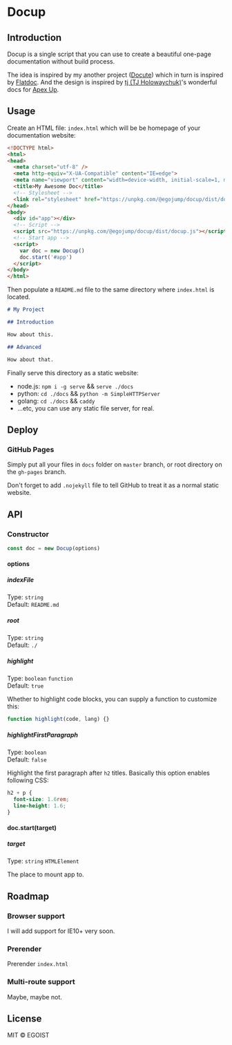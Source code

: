 # Docup

## Introduction

Docup is a single script that you can use to create a beautiful one-page documentation without build process.

The idea is inspired by my another project ([Docute](https://docute.js.org)) which in turn is inspired by [Flatdoc](http://ricostacruz.com/flatdoc/). And the design is inspired by [tj (TJ Holowaychuk)](https://github.com/tj)'s wonderful docs for [Apex Up](https://up.docs.apex.sh).

## Usage

Create an HTML file: `index.html` which will be be homepage of your documentation website:

```html
<!DOCTYPE html>
<html>
<head>
  <meta charset="utf-8" />
  <meta http-equiv="X-UA-Compatible" content="IE=edge">
  <meta name="viewport" content="width=device-width, initial-scale=1, maximum-scale=1, user-scalable=0" />
  <title>My Awesome Doc</title>
  <!-- Stylesheet -->
  <link rel="stylesheet" href="https://unpkg.com/@egojump/docup/dist/docup.css">
</head>
<body>
  <div id="app"></div>
  <!-- Script -->
  <script src="https://unpkg.com/@egojump/docup/dist/docup.js"></script>
  <!-- Start app -->
  <script>
    var doc = new Docup()
    doc.start('#app')
  </script>
</body>
</html>
```

Then populate a `README.md` file to the same directory where `index.html` is located.

```md
# My Project

## Introduction

How about this.

## Advanced

How about that.
```

Finally serve this directory as a static website:

- node.js: `npm i -g serve` && `serve ./docs`
- python: `cd ./docs` && `python -m SimpleHTTPServer`
- golang: `cd ./docs` && `caddy`
- ...etc, you can use any static file server, for real.

## Deploy

### GitHub Pages

Simply put all your files in `docs` folder on `master` branch, or root directory on the `gh-pages` branch.

Don't forget to add `.nojekyll` file to tell GitHub to treat it as a normal static website.

## API

### Constructor

```js
const doc = new Docup(options)
```

#### options

##### indexFile

Type: `string`<br>
Default: `README.md`

##### root

Type: `string`<br>
Default: `./`

##### highlight

Type: `boolean` `function`<br>
Default: `true`

Whether to highlight code blocks, you can supply a function to customize this:

```js
function highlight(code, lang) {}
```

##### highlightFirstParagraph

Type: `boolean`<br>
Default: `false`

Highlight the first paragraph after `h2` titles. Basically this option enables following CSS:

```css
h2 + p {
  font-size: 1.6rem;
  line-height: 1.6;
}
```

#### doc.start(target)

##### target

Type: `string` `HTMLElement`

The place to mount app to.

## Roadmap

### Browser support

I will add support for IE10+ very soon.

### Prerender

Prerender `index.html`

### Multi-route support

Maybe, maybe not.

## License

MIT &copy; EGOIST
